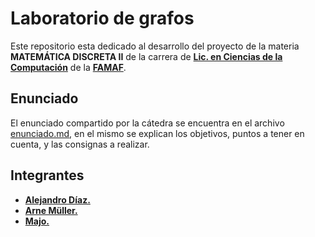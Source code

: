 # Laboratorio de grafos

Este repositorio esta dedicado al desarrollo del proyecto de la materia **MATEMÁTICA DISCRETA II** de la carrera de **[Lic. en Ciencias de la Computación](https://www.famaf.unc.edu.ar/academica/grado/licenciatura-en-ciencias-de-la-computaci%C3%B3n/)** de la **[FAMAF](https://www.famaf.unc.edu.ar/)**.

## Enunciado
El enunciado compartido por la cátedra se encuentra en el archivo [enunciado.md](Enunciado.md), en el mismo se explican los objetivos, puntos a tener en cuenta, y las consignas a realizar.

## Integrantes
- **[Alejandro Díaz.](https://github.com/aledjv22)**
- **[Arne Müller.](https://github.com/AguilaMolinera)**
- **[Majo.](https://github.com/majov9991)**
